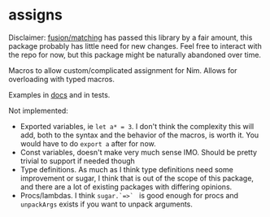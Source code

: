 # assigns

Disclaimer: [fusion/matching](https://nim-lang.github.io/fusion/src/fusion/matching.html) has
passed this library by a fair amount, this package probably has little need for new changes.
Feel free to interact with the repo for now, but this package might be naturally abandoned
over time.

Macros to allow custom/complicated assignment for Nim. Allows for overloading with typed macros.

Examples in [docs](https://hlaaftana.github.io/assigns/assigns.html#examples) and in tests.

Not implemented:

* Exported variables, ie `let a* = 3`. I don't think the complexity this will add, both to the syntax and the behavior of the macros, is worth it. You would have to do `export a` after for now.
* Const variables, doesn't make very much sense IMO. Should be pretty trivial to support if needed though
* Type definitions. As much as I think type definitions need some improvement or sugar, I think that is out of the scope of this package, and there are a lot of existing packages with differing opinions.
* Procs/lambdas. I think ``sugar.`=>` `` is good enough for procs and `unpackArgs` exists if you want to unpack arguments.
